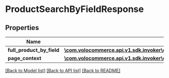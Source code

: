 # ProductSearchByFieldResponse

## Properties
Name | Type | Description | Notes
------------ | ------------- | ------------- | -------------
**full_product_by_field** | [**\com.volocommerce.api.v1.sdk.invoker\com.volocommerce.api.v1.sdk.model\FullProductByField[]**](FullProductByField.md) |  | [optional] 
**page_context** | [**\com.volocommerce.api.v1.sdk.invoker\com.volocommerce.api.v1.sdk.model\PageContext**](PageContext.md) |  | [optional] 

[[Back to Model list]](../README.md#documentation-for-models) [[Back to API list]](../README.md#documentation-for-api-endpoints) [[Back to README]](../README.md)


